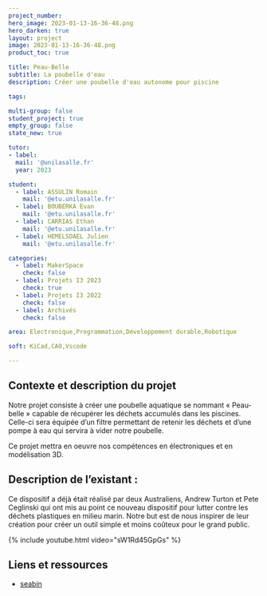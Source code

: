 ```yaml
---
project_number:
hero_image: 2023-01-13-16-36-48.png
hero_darken: true
layout: project
image: 2023-01-13-16-36-48.png
product_toc: true

title: Peau-Belle 
subtitle: La poubelle d'eau 
description: Créer une poubelle d'eau autonome pour piscine

tags: 

multi-group: false
student_project: true
empty_group: false
state_new: true

tutor:
- label: 
  mail: '@unilasalle.fr'
  year: 2023

student:
  - label: ASSULIN Romain
    mail: '@etu.unilasalle.fr'
  - label: BOUBERKA Evan
    mail: '@etu.unilasalle.fr'
  - label: CARRIAS Ethan
    mail: '@etu.unilasalle.fr'
  - label: HEMELSDAEL Julien
    mail: '@etu.unilasalle.fr'

categories:
  - label: MakerSpace
    check: false
  - label: Projets I3 2023
    check: true
  - label: Projets I3 2022
    check: false
  - label: Archivés
    check: false

area: Electronique,Programmation,Développement durable,Robotique

soft: KiCad,CAO,Vscode

---
```

## Contexte et description du projet  

Notre projet consiste à créer une poubelle aquatique se nommant « Peau-belle » capable de récupérer les déchets accumulés dans les piscines. Celle-ci sera équipée d’un filtre permettant de retenir les déchets et d’une pompe à eau qui servira à vider notre poubelle.

Ce projet mettra en oeuvre nos compétences en électroniques et en modélisation 3D.

## Description de l’existant : 

Ce dispositif a déjà était réalisé par deux Australiens, Andrew Turton et Pete Ceglinski qui ont mis au point ce nouveau dispositif pour lutter contre les déchets plastiques en milieu marin.
Notre but est de nous inspirer de leur création pour créer un outil simple et moins coûteux pour le grand public.

{% include youtube.html video="sW1Rd45GpGs" %}

## Liens et ressources

- [seabin](https://seabin.io/)

